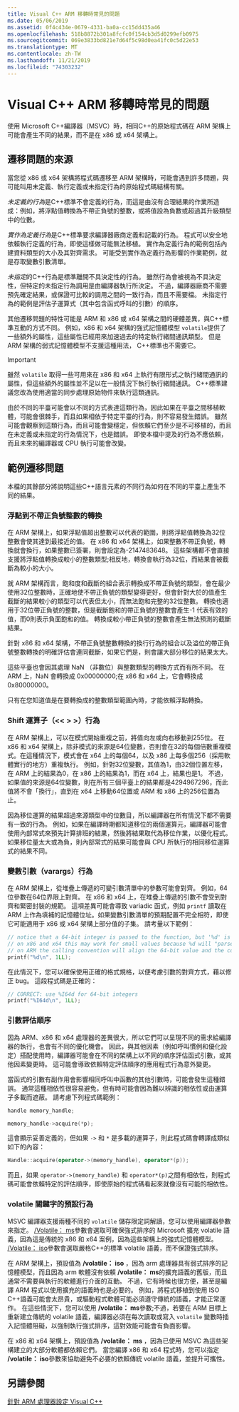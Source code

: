 ```yaml
---
title: Visual C++ ARM 移轉時常見的問題
ms.date: 05/06/2019
ms.assetid: 0f4c434e-0679-4331-ba0a-cc15dd435a46
ms.openlocfilehash: 518b8872b301a8fcfc0f154cb3d5d0299efb0975
ms.sourcegitcommit: 069e3833bd821e7d64f5c98d0ea41fc0c5d22e53
ms.translationtype: MT
ms.contentlocale: zh-TW
ms.lasthandoff: 11/21/2019
ms.locfileid: "74303232"
---
```

# <a name="common-visual-c-arm-migration-issues"></a>Visual C++ ARM 移轉時常見的問題

使用 Microsoft C++編譯器（MSVC）時，相同C++的原始程式碼在 ARM 架構上可能會產生不同的結果，而不是在 x86 或 x64 架構上。

## <a name="sources-of-migration-issues"></a>遷移問題的來源

當您從 x86 或 x64 架構將程式碼遷移至 ARM 架構時，可能會遇到許多問題，與可能叫用未定義、執行定義或未指定行為的原始程式碼結構有關。

*未定義的行為*是C++標準不會定義的行為，而這是由沒有合理結果的作業所造成：例如，將浮點值轉換為不帶正負號的整數，或將值設為負數或超過其升級類型中的位數。

*實作為定義行為*是C++標準要求編譯器廠商定義和記載的行為。 程式可以安全地依賴執行定義的行為，即使這樣做可能無法移植。 實作為定義行為的範例包括內建資料類型的大小及其對齊需求。 可能受到實作為定義行為影響的作業範例，就是存取變數引數清單。

*未指定*的C++行為是標準離開不具決定性的行為。 雖然行為會被視為不具決定性，但特定的未指定行為調用是由編譯器執行所決定。 不過，編譯器廠商不需要預先確定結果，或保證可比較的調用之間的一致行為，而且不需要檔。 未指定行為的範例是評估子運算式（其中包含函式呼叫的引數）的順序。

其他遷移問題的特性可能是 ARM 和 x86 或 x64 架構之間的硬體差異，與C++標準互動的方式不同。 例如，x86 和 x64 架構的強式記憶體模型 `volatile`提供了一些額外的屬性，這些屬性已經用來加速過去的特定執行緒間通訊類型。 但是 ARM 架構的弱式記憶體模型不支援這種用法， C++標準也不需要它。

> [!IMPORTANT]
>  雖然 `volatile` 取得一些可用來在 x86 和 x64 上執行有限形式之執行緒間通訊的屬性，但這些額外的屬性並不足以在一般情況下執行執行緒間通訊。 C++標準建議您改為使用適當的同步處理原始物件來執行這類通訊。

由於不同的平臺可能會以不同的方式表達這類行為，因此如果在平臺之間移植軟體，可能會很棘手，而且如果相依于特定平臺的行為，則不容易發生錯誤。 雖然可能會觀察到這類行為，而且可能會變穩定，但依賴它們至少是不可移植的，而且在未定義或未指定的行為情況下，也是錯誤。 即使本檔中提及的行為不應依賴，而且未來的編譯器或 CPU 執行可能會改變。

## <a name="example-migration-issues"></a>範例遷移問題

本檔的其餘部分將說明這些C++語言元素的不同行為如何在不同的平臺上產生不同的結果。

### <a name="conversion-of-floating-point-to-unsigned-integer"></a>浮點到不帶正負號整數的轉換

在 ARM 架構上，如果浮點值超出整數可以代表的範圍，則將浮點值轉換為32位整數會使其達到最接近的值。 在 x86 和 x64 架構上，如果整數不帶正負號，轉換就會換行，如果整數已簽署，則會設定為-2147483648。 這些架構都不會直接支援將浮點值轉換成較小的整數類型;相反地，轉換會執行為32位，而結果會被截斷為較小的大小。

就 ARM 架構而言，飽和度和截斷的組合表示轉換成不帶正負號的類型，會在最少使用32位整數時，正確地使不帶正負號的類型變得更好，但會針對大於的值產生截斷的結果較小的類型可以代表但太小，而無法飽和完整的32位整數。 轉換也適用于32位帶正負號的整數，但是截斷飽和的帶正負號的整數會產生-1 代表有效的值，而0則表示負面飽和的值。 轉換成較小帶正負號的整數會產生無法預測的截斷結果。

針對 x86 和 x64 架構，不帶正負號整數轉換的換行行為的組合以及溢位的帶正負號整數轉換的明確評估會連同截斷，如果它們是，則會讓大部分移位的結果太大。

這些平臺也會因其處理 NaN （非數位）與整數類型的轉換方式而有所不同。 在 ARM 上，NaN 會轉換成 0x00000000;在 x86 和 x64 上，它會轉換成0x80000000。

只有在您知道值是在要轉換成的整數類型範圍內時，才能依賴浮點轉換。

### <a name="shift-operator---behavior"></a>Shift 運算子（\<\< > >）行為

在 ARM 架構上，可以在模式開始重複之前，將值向左或向右移動到255位。 在 x86 和 x64 架構上，除非模式的來源是64位變數，否則會在32的每個倍數重複模式。在這種情況下，模式會在 x64 上的每個64，以及 x86 上每多個256（採用軟體實行的地方）重複執行。 例如，針對32位變數，其值為1，由32個位置左移，在 ARM 上的結果為0，在 x86 上的結果為1，而在 x64 上，結果也是1。 不過，如果值的來源是64位變數，則在所有三個平臺上的結果都是4294967296，而此值將不會「換行」，直到在 x64 上移動64位置或 ARM 和 x86 上的256位置為止。

因為移位運算的結果超過來源類型中的位數目，所以編譯器在所有情況下都不需要有一致的行為。 例如，如果在編譯時期都知道移位的兩個運算元，編譯器可能會使用內部常式來預先計算排班的結果，然後將結果取代為移位作業，以優化程式。 如果移位量太大或為負，則內部常式的結果可能會與 CPU 所執行的相同移位運算式的結果不同。

### <a name="variable-arguments-varargs-behavior"></a>變數引數（varargs）行為

在 ARM 架構上，從堆疊上傳遞的可變引數清單中的參數可能會對齊。 例如，64位參數在64位界限上對齊。 在 x86 和 x64 上，在堆疊上傳遞的引數不會受到對齊和緊密封裝的規範。 這項差異可能會導致 variadic 函式，例如 `printf` 讀取在 ARM 上作為填補的記憶體位址。如果變數引數清單的預期配置不完全相符，即使它可能適用于 x86 或 x64 架構上部分值的子集。 請考量以下範例：

```C
// notice that a 64-bit integer is passed to the function, but '%d' is used to read it.
// on x86 and x64 this may work for small values because %d will "parse" the low-32 bits of the argument.
// on ARM the calling convention will align the 64-bit value and the code will print a random value
printf("%d\n", 1LL);
```

在此情況下，您可以確保使用正確的格式規格，以便考慮引數的對齊方式，藉以修正 bug。 這段程式碼是正確的：

```C
// CORRECT: use %I64d for 64-bit integers
printf("%I64d\n", 1LL);
```

### <a name="argument-evaluation-order"></a>引數評估順序

因為 ARM、x86 和 x64 處理器的差異很大，所以它們可以呈現不同的需求給編譯器的執行，也會有不同的優化機會。 因此，與其他因素（例如呼叫慣例和優化設定）搭配使用時，編譯器可能會在不同的架構上以不同的順序評估函式引數，或其他因素變更時。 這可能會導致依賴特定評估順序的應用程式行為意外變更。

當函式的引數有副作用會影響相同呼叫中函數的其他引數時，可能會發生這種錯誤。 通常這種相依性很容易避免，但有時可能會因為難以辨識的相依性或由運算子多載而遮蔽。 請考慮下列程式碼範例：

```cpp
handle memory_handle;

memory_handle->acquire(*p);
```

這會顯示妥善定義的，但如果 `->` 和 `*` 是多載的運算子，則此程式碼會轉譯成類似如下的內容：

```cpp
Handle::acquire(operator->(memory_handle), operator*(p));
```

而且，如果 `operator->(memory_handle)` 和 `operator*(p)`之間有相依性，則程式碼可能會依賴特定的評估順序，即使原始的程式碼看起來就像沒有可能的相依性。

### <a name="volatile-keyword-default-behavior"></a>volatile 關鍵字的預設行為

MSVC 編譯器支援兩種不同的 `volatile` 儲存限定詞解讀，您可以使用編譯器參數來指定。 [/Volatile： ms](reference/volatile-volatile-keyword-interpretation.md)參數會選取可確保強式排序的 Microsoft 擴充 volatile 語義，因為這是傳統的 x86 和 x64 案例，因為這些架構上的強式記憶體模型。 [/Volatile： iso](reference/volatile-volatile-keyword-interpretation.md)參數會選取嚴格C++的標準 volatile 語義，而不保證強式排序。

在 ARM 架構上，預設值為 **/volatile： iso** ，因為 arm 處理器具有弱式排序的記憶體模型，而且因為 arm 軟體沒有依賴 **/volatile： ms**的擴充語義的舊版，而且通常不需要與執行的軟體進行介面的互動。 不過，它有時候也很方便，甚至是編譯 ARM 程式以使用擴充的語義時也是必要的。 例如，將程式移植到使用 ISO C++語義可能會太昂貴，或驅動程式軟體可能必須遵守傳統的語義，才能正常運作。 在這些情況下，您可以使用 **/volatile： ms**參數;不過，若要在 ARM 目標上重新建立傳統的 volatile 語義，編譯器必須在每次讀取或寫入 `volatile` 變數時插入記憶體阻礙，以強制執行強式排序，這對效能可能會有負面影響。

在 x86 和 x64 架構上，預設值為 **/volatile： ms** ，因為已使用 MSVC 為這些架構建立的大部分軟體都依賴它們。 當您編譯 x86 和 x64 程式時，您可以指定 **/volatile： iso**參數來協助避免不必要的依賴傳統 volatile 語義，並提升可攜性。

## <a name="see-also"></a>另請參閱

[針對 ARM 處理器設定 Visual C++](configuring-programs-for-arm-processors-visual-cpp.md)
